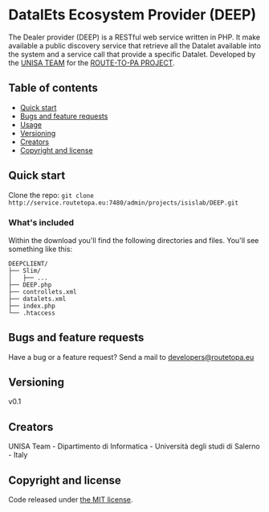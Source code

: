 # DatalEts Ecosystem Provider (DEEP)

The Dealer provider (DEEP) is a RESTful web service written in PHP. It make available a public discovery service that retrieve all the Datalet available into the system and a service call that provide a specific Datalet.
Developed by the [UNISA TEAM](http://www.isislab.it/) for the [ROUTE-TO-PA PROJECT](http://www.routetopa.eu/).


## Table of contents

* [Quick start](#quick-start)
* [Bugs and feature requests](#bugs-and-feature-requests)
* [Usage](#usage)
* [Versioning](#versioning)
* [Creators](#creators)
* [Copyright and license](#copyright-and-license)


## Quick start

Clone the repo: `git clone http://service.routetopa.eu:7480/admin/projects/isislab/DEEP.git`

### What's included

Within the download you'll find the following directories and files. You'll see something like this:

```
DEEPCLIENT/
├── Slim/
│   ├── ...
├── DEEP.php
├── controllets.xml
├── datalets.xml
├── index.php
└── .htaccess
```

## Bugs and feature requests

Have a bug or a feature request? 
Send a mail to developers@routetopa.eu

## Versioning
v0.1

## Creators
UNISA Team - Dipartimento di Informatica - Università degli studi di Salerno - Italy

## Copyright and license

Code released under [the MIT license](https://opensource.org/licenses/MIT).